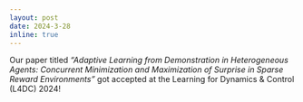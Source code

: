 ```yaml
---
layout: post
date: 2024-3-28
inline: true
---
```


Our paper titled _“Adaptive Learning from Demonstration in Heterogeneous Agents: Concurrent Minimization and Maximization of Surprise in Sparse Reward Environments”_ got accepted at the Learning for Dynamics & Control (L4DC) 2024!



